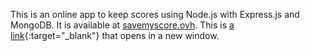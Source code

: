 This is an online app to keep scores using Node.js with Express.js and MongoDB. It is available at <a href='http://savemyscore.ovh' target='blank'>savemyscore.ovh</a>.
This is [a link](http://example.com){:target="_blank"} that opens in a new window.
